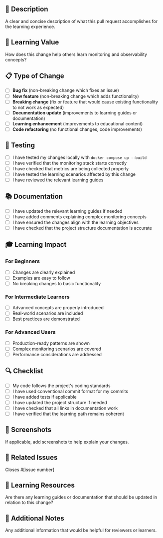 ## 📝 Description

A clear and concise description of what this pull request accomplishes for the learning experience.

## 🎯 Learning Value

How does this change help others learn monitoring and observability concepts?

## 📋 Type of Change

- [ ] **Bug fix** (non-breaking change which fixes an issue)
- [ ] **New feature** (non-breaking change which adds functionality)
- [ ] **Breaking change** (fix or feature that would cause existing functionality to not work as expected)
- [ ] **Documentation update** (improvements to learning guides or documentation)
- [ ] **Learning enhancement** (improvements to educational content)
- [ ] **Code refactoring** (no functional changes, code improvements)

## 🧪 Testing

- [ ] I have tested my changes locally with `docker compose up --build`
- [ ] I have verified that the monitoring stack starts correctly
- [ ] I have checked that metrics are being collected properly
- [ ] I have tested the learning scenarios affected by this change
- [ ] I have reviewed the relevant learning guides

## 📚 Documentation

- [ ] I have updated the relevant learning guides if needed
- [ ] I have added comments explaining complex monitoring concepts
- [ ] I have ensured the changes align with the learning objectives
- [ ] I have checked that the project structure documentation is accurate

## 🎓 Learning Impact

### For Beginners

- [ ] Changes are clearly explained
- [ ] Examples are easy to follow
- [ ] No breaking changes to basic functionality

### For Intermediate Learners

- [ ] Advanced concepts are properly introduced
- [ ] Real-world scenarios are included
- [ ] Best practices are demonstrated

### For Advanced Users

- [ ] Production-ready patterns are shown
- [ ] Complex monitoring scenarios are covered
- [ ] Performance considerations are addressed

## 🔍 Checklist

- [ ] My code follows the project's coding standards
- [ ] I have used conventional commit format for my commits
- [ ] I have added tests if applicable
- [ ] I have updated the project structure if needed
- [ ] I have checked that all links in documentation work
- [ ] I have verified that the learning path remains coherent

## 📸 Screenshots

If applicable, add screenshots to help explain your changes.

## 🔗 Related Issues

Closes #[issue number]

## 📖 Learning Resources

Are there any learning guides or documentation that should be updated in relation to this change?

## 🎉 Additional Notes

Any additional information that would be helpful for reviewers or learners.
